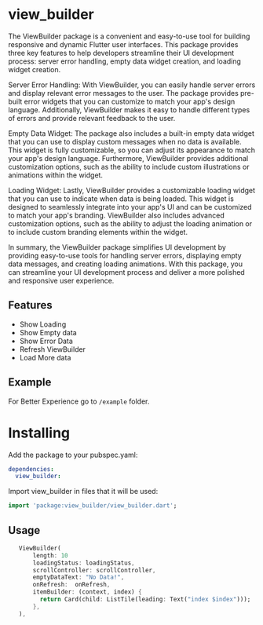 # view_builder
The ViewBuilder package is a convenient and easy-to-use tool for building responsive and dynamic Flutter user interfaces. This package provides three key features to help developers streamline their UI development process: server error handling, empty data widget creation, and loading widget creation.

Server Error Handling:
With ViewBuilder, you can easily handle server errors and display relevant error messages to the user. The package provides pre-built error widgets that you can customize to match your app's design language. Additionally, ViewBuilder makes it easy to handle different types of errors and provide relevant feedback to the user.

Empty Data Widget:
The package also includes a built-in empty data widget that you can use to display custom messages when no data is available. This widget is fully customizable, so you can adjust its appearance to match your app's design language. Furthermore, ViewBuilder provides additional customization options, such as the ability to include custom illustrations or animations within the widget.

Loading Widget:
Lastly, ViewBuilder provides a customizable loading widget that you can use to indicate when data is being loaded. This widget is designed to seamlessly integrate into your app's UI and can be customized to match your app's branding. ViewBuilder also includes advanced customization options, such as the ability to adjust the loading animation or to include custom branding elements within the widget.

In summary, the ViewBuilder package simplifies UI development by providing easy-to-use tools for handling server errors, displaying empty data messages, and creating loading animations. With this package, you can streamline your UI development process and deliver a more polished and responsive user experience.


## Features

 - Show Loading
 - Show Empty data
 - Show Error Data
 - Refresh ViewBuilder
 - Load More data

## Example

For Better Experience go to `/example` folder.
 
 
 
 # Installing

Add the package to your pubspec.yaml:

```yaml
dependencies:
  view_builder:
```


Import view_builder in files that it will be used:

```dart
import 'package:view_builder/view_builder.dart';
```

 ## Usage
 
 ```dart
    ViewBuilder(
        length: 10
        loadingStatus: loadingStatus,
        scrollController: scrollController,
        emptyDataText: "No Data!",
        onRefresh:  onRefresh,
        itemBuilder: (context, index) {
          return Card(child: ListTile(leading: Text("index $index")));
        },
    ),

 ```
  
